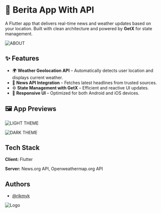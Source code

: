 
# 📰 Berita App With API

A Flutter app that delivers real-time news and weather updates based on your location. Built with clean architecture and powered by **GetX** for state management.

![ABOUT](https://blogger.googleusercontent.com/img/b/R29vZ2xl/AVvXsEgdykpd__ybPTkEZN-kDLreErOEvSS4IHylq7cHRQCj6r7oIsvUpxoYqjPYHqNmjYuixAOh9ACZnYG7zsxNPqYxkM8vhSh7N2GdPSVPXGHOpGTUULf_TmGGPXIJSJOHagWfx9254RhOmC6DNwlpDrUCkvGnP08f8OhJk0QbfUoa43JobK2pB79kdHtVGKa2/s1748/NEWS%20APP%20(3).png)

## ✨ Features

- 🌍 **Weather Geolocation API** – Automatically detects user location and displays current weather.
- 📰 **News API Integration** – Fetches latest headlines from trusted sources.
- ⚙️ **State Management with GetX** – Efficient and reactive UI updates.
- 📱 **Responsive UI** – Optimized for both Android and iOS devices.

## 🖼️ App Previews

![LIGHT THEME](https://blogger.googleusercontent.com/img/b/R29vZ2xl/AVvXsEhpDnlhwi3M4lPhMVo9qXhqEfAvdBy5zBWqdAsoPI0ApGsrL08f11U0ugYw991WgFYQxhYICzM6INB606IvSni6wYI9zPLAw5MdhePTU2X1Y6iabAt7pY06faFjSnkUF8QiwS00EQqWe-BlC2FkTe-qd-KEFddjqVCsMQfhNiSb3gaGe54hlVuqQSi-uO7m/s1748/NEWS%20APP%20(4).png)

![DARK THEME](https://blogger.googleusercontent.com/img/b/R29vZ2xl/AVvXsEjzZvFM0nKH2EZRnUgirerTd7sfDGJGDQg-g_Vg1GkW-OITvVo49wxF2ukqKxcjTYQzuLcMYgTrSHI9Of2UYmzFTl4c8yKp837eFgSsYxEdT3g9ETEUv9OKkj3QuqFJ1hIUY0edfkRl92H0FDIBjlUBoKyVTihFhKiajlVXngBMMigcksT_8PRCmqdxduuQ/s1748/NEWS%20APP%20(5).png)


## Tech Stack

**Client:** Flutter

**Server:** News.org API, Openweathermap.org API


## Authors

- [@rikmyk](https://github.com/rikmyk)


![Logo](https://blogger.googleusercontent.com/img/b/R29vZ2xl/AVvXsEj7jl6BgfSU4wk1tGEe2rmKdHj1RPuqt4oOSlAWxfKOFwRbO91Pw-y0zEmhvRsugrd9pRQSQ6V8FY9WCuPXaQsd__ON3zx-7B8hkaXuf8m9Wc33zV07pwF0q2dA6KBcbi50CyHupTKfnGW0nvDLwrGbGE4e-AAG6D_43K1u305ki28nhvpWCvu53SSb0qI0/s1748/NEWS%20APP%20(1).png)

